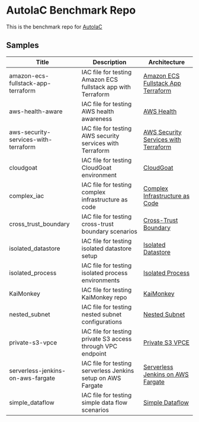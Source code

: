 # AutoIaC Benchmark Repo

This is the benchmark repo for [AutoIaC](https://github.com/mekanican/AutoIaC.git)


## Samples

| Title                                | Description                                         | Architecture                  |
|--------------------------------------|-----------------------------------------------------|----------------------------------|
| amazon-ecs-fullstack-app-terraform   | IAC file for testing Amazon ECS fullstack app with Terraform     | [Amazon ECS Fullstack App Terraform](architecture/amazon-ecs-fullstack-app-terraform.md)                   |
| aws-health-aware                     | IAC file for testing AWS health awareness                        | [AWS Health](architecture/aws-health-aware.md)                       |
| aws-security-services-with-terraform | IAC file for testing AWS security services with Terraform        | [AWS Security Services with Terraform](architecture/aws-security-services-with-terraform.md)     |
| cloudgoat                            | IAC file for testing CloudGoat environment                       | [CloudGoat](architecture/cloudgoat.md)                              |
| complex_iac                          | IAC file for testing complex infrastructure as code              | [Complex Infrastructure as Code](architecture/complex_iac.md)               |
| cross_trust_boundary                 | IAC file for testing cross-trust boundary scenarios              | [Cross-Trust Boundary](architecture/cross_trust_boundary.md)                         |
| isolated_datastore                   | IAC file for testing isolated datastore setup                    | [Isolated Datastore](architecture/isolated_datastore.md)                     |
| isolated_process                     | IAC file for testing isolated process environments               | [Isolated Process](architecture/isolated_process.md)               |
| KaiMonkey                            | IAC file for testing KaiMonkey repo                              | [KaiMonkey](architecture/KaiMonkey.md)                              |
| nested_subnet                        | IAC file for testing nested subnet configurations               | [Nested Subnet](architecture/nested_subnet.md)                                              |
| private-s3-vpce                      | IAC file for testing private S3 access through VPC endpoint      | [Private S3 VPCE](architecture/private-s3-vpce.md)                                                     |
| serverless-jenkins-on-aws-fargate   | IAC file for testing serverless Jenkins setup on AWS Fargate     | [Serverless Jenkins on AWS Fargate](architecture/serverless-jenkins-on-aws-fargate.md) |
| simple_dataflow                      | IAC file for testing simple data flow scenarios                  | [Simple Dataflow](architecture/simple_dataflow.md)                        |

